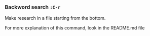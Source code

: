 ### Backword search    `:C-r`

  Make research in a file starting from the bottom.

  For more explanation of this command, look in the README.md file
